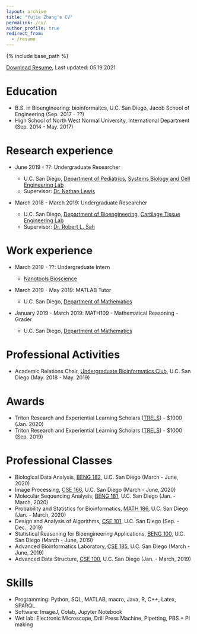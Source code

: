 ```yaml
---
layout: archive
title: "Yujie Zhang's CV"
permalink: /cv/
author_profile: true
redirect_from:
  - /resume
---
```


{% include base_path %}

<a href="https://github.com/yuz682/yuz682.github.io/raw/master/files/YujieZhangResume_05192021.pdf" download>Download Resume</a>, Last updated: 05.19.2021

Education
======
* B.S. in Bioengineering: bioinformaitcs, U.C. San Diego, Jacob School of Engineering (Sep. 2017 - ??)
* High School of North West Normal University, International Department (Sep. 2014 - May. 2017)

Research experience
======
* June 2019 - ??: Undergraduate Researcher
  * U.C. San Diego, [Department of Pediatrics](https://medschool.ucsd.edu/som/pediatrics/Pages/default.aspx), [Systems Biology and Cell Engineering Lab](http://lewislab.ucsd.edu)
  * Supervisor: [Dr. Nathan Lewis](https://profiles.ucsd.edu/nathan.lewis)
  
* March 2018 - March 2019: Undergraduate Researcher
  * U.C. San Diego, [Department of Bioengineering](http://be.ucsd.edu), [Cartilage Tissue Engineering Lab](https://sites.google.com/a/eng.ucsd.edu/cte/home/)
  * Supervisor: [Dr. Robert L. Sah](https://iem.ucsd.edu/people/profiles/robert-sah.html)

Work experience
======
* March 2019 - ??: Undergraduate Intern
  * [Nanotools Bioscience](https://www.nanotoolsbio.com)

* March 2019 - May 2019: MATLAB Tutor
  * U.C. San Diego, [Department of Mathematics](https://math.ucsd.edu)
  
* January 2019 - March 2019: MATH109 - Mathematical Reasoning - Grader
  * U.C. San Diego, [Department of Mathematics](https://math.ucsd.edu)

Professional Activities
======
* Academic Relations Chair, [Undergraduate Bioinformatics Club](https://ubicucsd.github.io), U.C. San Diego (May. 2018 - May. 2019)

Awards
======

* Triton Research and Experiential Learning Scholars ([TRELS](https://ubicucsd.github.io)) - $1000 (Jan. 2020)
* Triton Research and Experiential Learning Scholars ([TRELS](https://ubicucsd.github.io)) - $1000 (Sep. 2019)

Professional Classes
======

* Biological Data Analysis, [BENG 182](https://www.ucsd.edu/catalog/courses/BENG.html), U.C. San Diego (March - June, 2020)
* Image Processing, [CSE 166](https://www.ucsd.edu/catalog/courses/CSE.html), U.C. San Diego (March - June, 2020)
* Molecular Sequencing Analysis, [BENG 181](https://www.ucsd.edu/catalog/courses/BENG.html), U.C. San Diego (Jan. - March, 2020)
* Probability and Statistics for Bioinformatics, [MATH 186](https://www.ucsd.edu/catalog/courses/MATH.html), U.C. San Diego (Jan. - March, 2020)
* Design and Analysis of Algorithms, [CSE 101](https://www.ucsd.edu/catalog/courses/CSE.html), U.C. San Diego (Sep. - Dec., 2019)
* Statistical Reasoning for Bioengineering Applications, [BENG 100](https://www.ucsd.edu/catalog/courses/BENG.html), U.C. San Diego (March - June, 2019)
* Advanced Bioinformatics Laboratory, [CSE 185](https://www.ucsd.edu/catalog/courses/CSE.html), U.C. San Diego (March - June, 2019)
* Advanced Data Structure, [CSE 100](https://www.ucsd.edu/catalog/courses/CSE.html), U.C. San Diego (Jan. - March, 2019)

Skills
======
* Programming: Python, SQL, MATLAB, macro, Java, R, C++, Latex, SPARQL
* Software: ImageJ, Colab, Jupyter Notebook
* Wet lab: Electronic Microscope, Drill Press Machine, Pipetting, PBS + PI making
